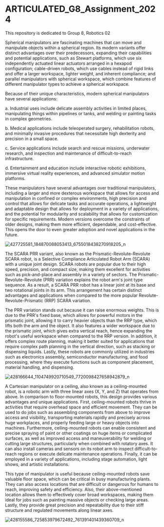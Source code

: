 # ARTICULATED_G8_Assignment_2024
This repository is dedicated to Group 8, Robotics 02

Spherical manipulators are fascinating machines that can move and manipulate objects within a spherical region. Its modern variants offer distinct advantages over their predecessors, expanding their capabilities and potential applications, such as Stewart platforms, which use six independently actuated linear actuators arranged in a hexapod configuration; cable-driven robots, which use cables instead of rigid links and offer a larger workspace, lighter weight, and inherent compliance; and parallel manipulators with spherical workspace, which combine features of different manipulator types to achieve a spherical workspace.

Because of their unique characteristics, modern spherical manipulators have several applications:

a.	Industrial uses include delicate assembly activities in limited places, manipulating things within pipelines or tanks, and welding or painting tasks in complex geometries. 

b.	Medical applications include teleoperated surgery, rehabilitation robots, and minimally invasive procedures that necessitate high dexterity and precision in a small space. 

c.	Service applications include search and rescue missions, underwater research, and inspection and maintenance of difficult-to-reach infrastructure. 

d.	Entertainment and education include interactive robotic exhibitions, immersive virtual reality experiences, and advanced simulator motion platforms.

These manipulators have several advantages over traditional manipulators, including a larger and more dexterous workspace that allows for access and manipulation in confined or complex environments, high precision and control that allows for delicate tasks and accurate operations, a lightweight and adaptable design that allows for deployment in a variety of applications, and the potential for modularity and scalability that allows for customization for specific requirements. Modern versions overcome the constraints of older designs, making them more efficient, dependable, and cost-effective. This opens the door to even greater adoption and novel applications in the future.

![427725581_184870088053413_6755018438270918205_n](https://github.com/icecreamperson/ARTICULATED_G8_Assignment_2024/assets/157558526/c16b272e-67ce-487e-8244-95a8301615a0)

The SCARA PRR variant, also known as the Prismatic-Revolute-Revolute SCARA robot, is a Selective Compliance Articulated Robot Arm (SCARA) with a unique joint design. SCARA robots are popular due to their high speed, precision, and compact size, making them excellent for activities such as pick-and-place and assembly in a variety of sectors. The Prismatic-Revolute-Revolute (PRR) variation explains the robot arm's joint type sequence. As a result, a SCARA PRR robot has a linear joint at its base and two rotational joints in its arm. This arrangement has certain distinct advantages and applications when compared to the more popular Revolute-Revolute-Prismatic (RRP) SCARA variation.

The PRR variation stands out because it can raise enormous weights. This is due to the PRR's fixed base, which allows for powerful motors in the prismatic joint, allowing it to carry heavier objects than the RRP type, which lifts both the arm and the object. It also features a wider workspace due to the prismatic joint, which gives extra vertical reach, hence expanding the robot's useful workspace when compared to the RRP version. In addition, it offers complex route planning, making it better suited for applications that require complex path planning in the vertical direction, such as stacking or dispensing liquids. Lastly, these robots are commonly utilized in industries such as electronics assembly, semiconductor manufacturing, and food processing, where they execute functions such as component placement, material handling, and dispensing.

![428166644_1104749920710549_7720098427658942879_n](https://github.com/icecreamperson/ARTICULATED_G8_Assignment_2024/assets/157558526/7d015d49-ee87-4c05-b936-67a824e35121)

A Cartesian manipulator on a ceiling, also known as a ceiling-mounted robot, is a robotic arm with three linear axes (X, Y, and Z) that operates from above. In comparison to floor-mounted robots, this design provides various advantages and unique applications. First, ceiling-mounted robots thrive in activities that require overhead space and efficient movement. They can be used to do jobs such as assembling components from above to improve access and visibility, transporting materials rapidly and precisely across huge workplaces, and properly feeding large or heavy objects into machines. Furthermore, ceiling-mounted robots can enable consistent and precise spraying of paint or other coatings on huge items or complicated surfaces, as well as improved access and maneuverability for welding or cutting large structures, particularly when combined with rotatory axes. It can also install cameras and sensors on its robot arm to inspect difficult-to-reach regions or execute delicate maintenance operations. Finally, it can be employed in a variety of applications, including stage automation, light shows, and artistic installations.

This type of manipulator is useful because ceiling-mounted robots save valuable floor space, which can be critical in busy manufacturing plants. They can also access locations that are difficult or dangerous for humans to reach, improving safety and efficiency. Also, their above-mentioned location allows them to effectively cover broad workspaces, making them ideal for jobs such as painting massive objects or checking large areas. Lastly, they provide great precision and repeatability due to their stiff structure and regulated movements along linear axes.

![428155586_725853979672492_761391401439360709_n](https://github.com/icecreamperson/ARTICULATED_G8_Assignment_2024/assets/157558526/9faf9872-5bf1-41a9-b6f0-81aea7ee939e)

